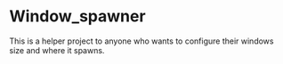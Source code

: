 # Window_spawner
This is a helper project to anyone who wants to configure their windows size and where it spawns.
